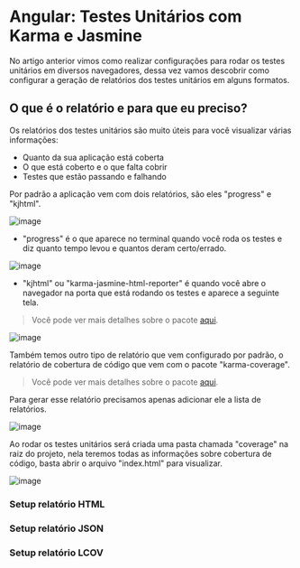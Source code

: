 # Angular: Testes Unitários com Karma e Jasmine

No artigo anterior vimos como realizar configurações para rodar os testes unitários em diversos navegadores, dessa vez vamos descobrir como configurar a geração de relatórios dos testes unitários em alguns formatos.

## O que é o relatório e para que eu preciso?

Os relatórios dos testes unitários são muito úteis para você visualizar várias informações:
- Quanto da sua aplicação está coberta
- O que está coberto e o que falta cobrir
- Testes que estão passando e falhando

Por padrão a aplicação vem com dois relatórios, são eles "progress" e "kjhtml". 

![image](https://user-images.githubusercontent.com/73451858/151710163-ab787ac8-61ff-4d6c-abfb-6d6a65f409e2.png)

- "progress" é o que aparece no terminal quando você roda os testes e diz quanto tempo levou e quantos deram certo/errado.

![image](https://user-images.githubusercontent.com/73451858/151710125-9775e294-73d4-4ec4-a57e-24d6cb30b49d.png)

- "kjhtml" ou "karma-jasmine-html-reporter" é quando você abre o navegador na porta que está rodando os testes e aparece a seguinte tela.
> Você pode ver mais detalhes sobre o pacote [aqui](https://www.npmjs.com/package/karma-jasmine-html-reporter).

![image](https://user-images.githubusercontent.com/73451858/151710021-85b8aa8b-97b6-4d9d-9651-7061150f7510.png)

Também temos outro tipo de relatório que vem configurado por padrão, o relatório de cobertura de código que vem com o pacote "karma-coverage". 
> Você pode ver mais detalhes sobre o pacote [aqui](https://www.npmjs.com/package/karma-coverage).

Para gerar esse relatório precisamos apenas adicionar ele a lista de relatórios.

![image](https://user-images.githubusercontent.com/73451858/151710270-e62e53e3-ec5c-411b-85c3-b53b53d9ae3c.png)

Ao rodar os testes unitários será criada uma pasta chamada "coverage" na raiz do projeto, nela teremos todas as informações sobre cobertura de código, basta abrir o arquivo "index.html" para visualizar.

![image](https://user-images.githubusercontent.com/73451858/151710308-1f42ac5b-9eba-4f91-83f1-82aaef51e157.png)

### Setup relatório HTML

### Setup relatório JSON

### Setup relatório LCOV
